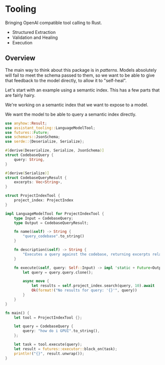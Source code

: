 # Tooling

Bringing OpenAI compatible tool calling to Rust.

- Structured Extraction
- Validation and Healing
- Execution

## Overview

The main way to think about this package is in _patterns_. Models absolutely will fail to meet the schema passed to them, so we want to be able to give that feedback to the model directly, to allow it to "self-heal".

Let's start with an example using a semantic index. This has a few parts that are fairly hairy.

We're working on a semantic index that we want to expose to a model.

We want the model to be able to query a semantic index directly.

```rust
use anyhow::Result;
use assistant_tooling::LanguageModelTool;
use futures::Future;
use schemars::JsonSchema;
use serde::{Deserialize, Serialize};

#[derive(Deserialize, Serialize, JsonSchema)]
struct CodebaseQuery {
    query: String,
}

#[derive(Serialize)]
struct CodebaseQueryResult {
    excerpts: Vec<String>,
}

struct ProjectIndexTool {
    project_index: ProjectIndex
}

impl LanguageModelTool for ProjectIndexTool {
    type Input = CodebaseQuery;
    type Output = CodebaseQueryResult;

    fn name(&self) -> String {
        "query_codebase".to_string()
    }

    fn description(&self) -> String {
        "Executes a query against the codebase, returning excerpts related to the query".to_string()
    }

    fn execute(&self, query: Self::Input) -> impl 'static + Future<Output = Result<Self::Output>> {
        let query = query.query.clone();

        async move {
            let results = self.project_index.search(query, 10).await
            Ok(format!("No results for query: '{}'", query))
        }
    }
}

fn main() {
    let tool = ProjectIndexTool {};

    let query = CodebaseQuery {
        query: "how do i GPUI".to_string(),
    };

    let task = tool.execute(query);
    let result = futures::executor::block_on(task);
    println!("{}", result.unwrap());
}
```
